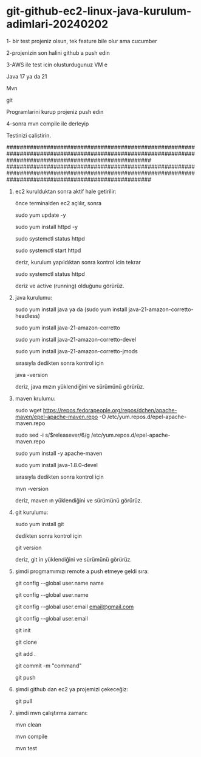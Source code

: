 # git-github-ec2-linux-java-kurulum-adimlari-20240202


1- bir test projeniz olsun, tek feature bile olur ama cucumber

2-projenizin son halini github a push edin

3-AWS ile test icin olusturdugunuz VM e

Java 17 ya da 21

Mvn

git

Programlarini kurup projeniz push edin

4-sonra mvn compile ile derleyip

Testinizi calistirin.

###########################################################################################################################################################
###########################################################################################################################################################

1. ec2 kurulduktan sonra aktif hale getirilir:
   
	önce terminalden ec2 açlılır, sonra

	sudo yum update -y

	sudo yum install httpd -y

	sudo systemctl status httpd

	sudo systemctl start httpd

	deriz, kurulum yapıldıktan sonra kontrol icin tekrar

	sudo systemctl status httpd

	deriz ve active (running) olduğunu görürüz.


3. java kurulumu:
   
	sudo yum install java ya da (sudo yum install java-21-amazon-corretto-headless)

	sudo yum install java-21-amazon-corretto

	sudo yum install java-21-amazon-corretto-devel

	sudo yum install java-21-amazon-corretto-jmods

	sırasıyla dedikten sonra kontrol için

	java -version

	deriz, java mızın yüklendiğini ve sürümünü görürüz.


5. maven krulumu:
   
	sudo wget https://repos.fedorapeople.org/repos/dchen/apache-maven/epel-apache-maven.repo -O /etc/yum.repos.d/epel-apache-maven.repo

	sudo sed -i s/\$releasever/6/g /etc/yum.repos.d/epel-apache-maven.repo

	sudo yum install -y apache-maven

	sudo yum install java-1.8.0-devel

	sırasıyla dedikten sonra kontrol için

	mvn -version

	deriz, maven ın yüklendiğini ve sürümünü görürüz.

7. git kurulumu:
   
	sudo yum install git

	dedikten sonra kontrol için

	git version

	deriz, git in yüklendiğini ve sürümünü görürüz.


9. şimdi progmamımızı remote a push etmeye geldi sıra:
    
	git config --global user.name name
 
	git config --global user.name

	git config --global user.email <email@gmail.com>

	git config --global user.email

	git init

	git clone <github daki url>
 
	git add .

	git commit -m "command"

	git push <github daki url>
 

11. şimdi github dan ec2 ya projemizi çekeceğiz:

	git pull <github daki url>
 

12. şimdi mvn çalıştırma zamanı:
    
	mvn clean

	mvn compile

	mvn test

	
